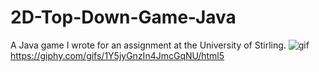 # 2D-Top-Down-Game-Java
A Java game I wrote for an assignment at the University of Stirling.
![gif](https://media.giphy.com/media/1Y5jyGnzIn4JmcGqNU/giphy.gif)
https://giphy.com/gifs/1Y5jyGnzIn4JmcGqNU/html5
